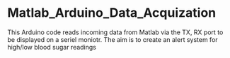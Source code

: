 # Matlab_Arduino_Data_Acquization

This Arduino code reads incoming data from Matlab via the TX, RX port to be displayed on a seriel moniotr. The aim is to create an alert system for high/low blood sugar readings 
